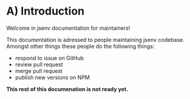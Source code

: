 # A) Introduction

Welcome in jsenv documentation for maintainers!

This documentation is adressed to people maintaining jsenv codebase. Amongst other things these people do the following things:

- respond to issue on GitHub
- review pull request
- merge pull request
- publish new versions on NPM

**This rest of this documenation is not ready yet.**
